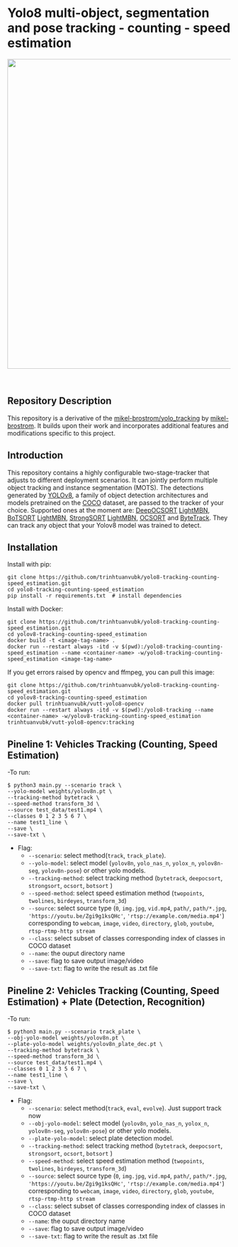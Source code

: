 # Yolo8 multi-object, segmentation and pose tracking - counting - speed estimation


<div align="center">
  <p>
  <img src="./figure/test1_yolov8n_transform3d_fix.gif" width="700"/>
  </p>
  <br>
</div>


## Repository Description

This repository is a derivative of the [mikel-brostrom/yolo_tracking](https://github.com/mikel-brostrom/yolo_tracking/tree/master) by [mikel-brostrom](https://github.com/mikel-brostrom). It builds upon their work and incorporates additional features and modifications specific to this project.


## Introduction

This repository contains a highly configurable two-stage-tracker that adjusts to different deployment scenarios. It can jointly perform multiple object tracking and instance segmentation (MOTS). The detections generated by [YOLOv8](https://github.com/ultralytics/ultralytics), a family of object detection architectures and models pretrained on the [COCO](https://arxiv.org/abs/1405.0312) dataset, are passed to the tracker of your choice. Supported ones at the moment are: [DeepOCSORT](https://arxiv.org/abs/2302.11813) [LightMBN](https://arxiv.org/pdf/2101.10774.pdf), [BoTSORT](https://arxiv.org/abs/2206.14651) [LightMBN](https://github.com/jixunbo/LightMBN)[](https://arxiv.org/pdf/2101.10774.pdf), [StrongSORT](https://github.com/dyhBUPT/StrongSORT)[](https://arxiv.org/abs/2202.13514) [LightMBN](https://github.com/jixunbo/LightMBN)[](https://arxiv.org/pdf/2101.10774.pdf), [OCSORT](https://github.com/noahcao/OC_SORT)[](https://arxiv.org/abs/2203.14360) and [ByteTrack](https://github.com/ifzhang/ByteTrack)[](https://arxiv.org/abs/2110.06864). They can track any object that your Yolov8 model was trained to detect.


## Installation
Install with pip:
```
git clone https://github.com/trinhtuanvubk/yolo8-tracking-counting-speed_estimation.git
cd yolo8-tracking-counting-speed_estimation
pip install -r requirements.txt  # install dependencies
```
Install with Docker:
```
git clone https://github.com/trinhtuanvubk/yolo8-tracking-counting-speed_estimation.git
cd yolov8-tracking-counting-speed_estimation
docker build -t <image-tag-name> .
docker run --restart always -itd -v $(pwd):/yolo8-tracking-counting-speed_estimation --name <container-name> -w/yolo8-tracking-counting-speed_estimation <image-tag-name>
```
If you get errors raised by opencv and ffmpeg, you can pull this image:
```
git clone https://github.com/trinhtuanvubk/yolo8-tracking-counting-speed_estimation.git
cd yolov8-tracking-counting-speed_estimation
docker pull trinhtuanvubk/vutt-yolo8-opencv
docker run --restart always -itd -v $(pwd):/yolo8-tracking --name <container-name> -w/yolov8-tracking-counting-speed_estimation trinhtuanvubk/vutt-yolo8-opencv:tracking
```

</details>

## Pineline 1: Vehicles Tracking (Counting, Speed Estimation)

-To run: 

```
$ python3 main.py --scenario track \
--yolo-model weights/yolov8n.pt \
--tracking-method bytetrack \
--speed-method transform_3d \
--source test_data/test1.mp4 \
--classes 0 1 2 3 5 6 7 \
--name test1_line \
--save \
--save-txt \
```

- Flag:
    - `--scenario`: select method(`track`, `track_plate`).
    - `--yolo-model`: select model (`yolov8n`, `yolo_nas_n`, `yolox_n`, `yolov8n-seg`, `yolov8n-pose`) or other yolo models.
    - `--tracking-method`: select tracking method (`bytetrack`, `deepocsort`, `strongsort`, `ocsort`, `botsort`  )
    - `--speed-method`: select speed estimation method (`twopoints`, `twolines`, `birdeyes`, `transform_3d`)
    - `--source`: select source type (`0`, `img.jpg`, `vid.mp4`, `path/`, `path/*.jpg`, `'https://youtu.be/Zgi9g1ksQHc'`, `'rtsp://example.com/media.mp4'`) corresponding to `webcam`, `image`, `video`, `directory`, `glob`, `youtube`, `rtsp-rtmp-http stream`
    - `--class`: select subset of classes corresponding index of classes in COCO dataset
    - `--name`: the ouput directory name 
    - `--save`: flag to save output image/video
    - `--save-txt`: flag to write the result as .txt file

## Pineline 2: Vehicles Tracking (Counting, Speed Estimation) + Plate (Detection, Recognition)

-To run: 

```
$ python3 main.py --scenario track_plate \
--obj-yolo-model weights/yolov8n.pt \
--plate-yolo-model weights/yolov8n_plate_dec.pt \
--tracking-method bytetrack \
--speed-method transform_3d \
--source test_data/test1.mp4 \
--classes 0 1 2 3 5 6 7 \
--name test1_line \
--save \
--save-txt \
```

- Flag:
    - `--scenario`: select method(`track`, `eval`, `evolve`). Just support track now
    - `--obj-yolo-model`: select model (`yolov8n`, `yolo_nas_n`, `yolox_n`, `yolov8n-seg`, `yolov8n-pose`) or other yolo models.
    - `--plate-yolo-model`: select plate detection model.
    - `--tracking-method`: select tracking method (`bytetrack`, `deepocsort`, `strongsort`, `ocsort`, `botsort`  )
    - `--speed-method`: select speed estimation method (`twopoints`, `twolines`, `birdeyes`, `transform_3d`)
    - `--source`: select source type (`0`, `img.jpg`, `vid.mp4`, `path/`, `path/*.jpg`, `'https://youtu.be/Zgi9g1ksQHc'`, `'rtsp://example.com/media.mp4'`) corresponding to `webcam`, `image`, `video`, `directory`, `glob`, `youtube`, `rtsp-rtmp-http stream`
    - `--class`: select subset of classes corresponding index of classes in COCO dataset
    - `--name`: the ouput directory name 
    - `--save`: flag to save output image/video
    - `--save-txt`: flag to write the result as .txt file